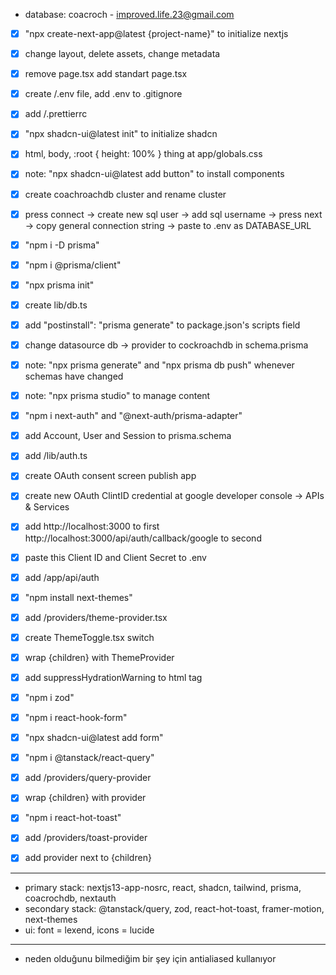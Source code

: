 - database: coacroch - improved.life.23@gmail.com

- [x] "npx create-next-app@latest {project-name}" to initialize nextjs
- [x] change layout, delete assets, change metadata
- [x] remove page.tsx add standart page.tsx
- [x] create /.env file, add .env to .gitignore
- [x] add /.prettierrc
- [x] "npx shadcn-ui@latest init" to initialize shadcn
- [x] html, body, :root { height: 100% } thing at app/globals.css
- [x] note: "npx shadcn-ui@latest add button" to install components

- [x] create coachroachdb cluster and rename cluster
- [x] press connect -> create new sql user -> add sql username -> press next -> copy general connection string -> paste to .env as DATABASE_URL
- [x] "npm i -D prisma"
- [x] "npm i @prisma/client"
- [x] "npx prisma init"
- [x] create lib/db.ts
- [x] add "postinstall": "prisma generate" to package.json's scripts field
- [x] change datasource db -> provider to cockroachdb in schema.prisma
- [x] note: "npx prisma generate" and "npx prisma db push" whenever schemas have changed
- [x] note: "npx prisma studio" to manage content

- [x] "npm i next-auth" and "@next-auth/prisma-adapter"
- [x] add Account, User and Session to prisma.schema
- [x] add /lib/auth.ts
- [x] create OAuth consent screen publish app
- [x] create new OAuth ClintID credential at google developer console -> APIs & Services
- [x] add http://localhost:3000 to first http://localhost:3000/api/auth/callback/google to second
- [x] paste this Client ID and Client Secret to .env
- [x] add /app/api/auth

- [x] "npm install next-themes"
- [x] add /providers/theme-provider.tsx
- [x] create ThemeToggle.tsx switch
- [x] wrap {children} with ThemeProvider
- [x] add suppressHydrationWarning to html tag

- [x] "npm i zod"
- [x] "npm i react-hook-form"
- [x] "npx shadcn-ui@latest add form"

- [x] "npm i @tanstack/react-query"
- [x] add /providers/query-provider
- [x] wrap {children} with provider

- [x] "npm i react-hot-toast"
- [x] add /providers/toast-provider
- [x] add provider next to {children}

---

- primary stack: nextjs13-app-nosrc, react, shadcn, tailwind, prisma, coacrochdb, nextauth
- secondary stack: @tanstack/query, zod, react-hot-toast, framer-motion, next-themes
- ui: font = lexend, icons = lucide

---

- neden olduğunu bilmediğim bir şey için antialiased kullanıyor
